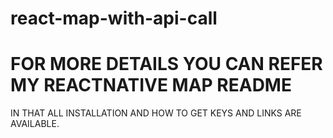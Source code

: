 # react-map-with-api-call

# FOR MORE DETAILS YOU CAN REFER MY REACTNATIVE MAP README
IN THAT ALL INSTALLATION AND HOW TO GET KEYS AND LINKS ARE AVAILABLE.
